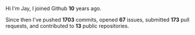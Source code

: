 Hi I'm Jay, I joined Github **10** years ago.

Since then I've pushed **1703** commits, opened **67** issues, submitted **173** pull requests, and contributed to **13** public repositories.
